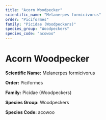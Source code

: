 ```yaml
---
title: "Acorn Woodpecker"
scientific_name: "Melanerpes formicivorus"
order: "Piciformes"
family: "Picidae (Woodpeckers)"
species_group: "Woodpeckers"
species_code: "acowoo"
---
```


# Acorn Woodpecker

**Scientific Name:** Melanerpes formicivorus

**Order:** Piciformes

**Family:** Picidae (Woodpeckers)

**Species Group:** Woodpeckers

**Species Code:** acowoo
